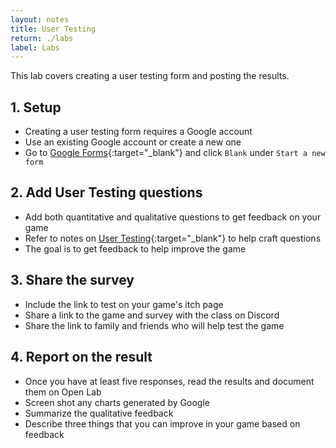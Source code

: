 ```yaml
---
layout: notes
title: User Testing
return: ./labs
label: Labs
---
```


<!-- <iframe width="560" height="315" src="https://www.youtube.com/embed/?rel=0" frameborder="0" allowfullscreen></iframe> -->

This lab covers creating a user testing form and posting the results.

## 1. Setup
- Creating a user testing form requires a Google account
- Use an existing Google account or create a new one
- Go to [Google Forms](https://forms.google.com){:target="_blank"} and click `Blank` under `Start a new form`

## 2. Add User Testing questions
- Add both quantitative and qualitative questions to get feedback on your game
- Refer to notes on [User Testing](https://270.owen.cool/notes/testing/){:target="_blank"} to help craft questions
- The goal is to get feedback to help improve the game

## 3. Share the survey
- Include the link to test on your game's itch page
- Share a link to the game and survey with the class on Discord
- Share the link to family and friends who will help test the game

## 4. Report on the result
- Once you have at least five responses, read the results and document them on Open Lab
- Screen shot any charts generated by Google
- Summarize the qualitative feedback
- Describe three things that you can improve in your game based on feedback
